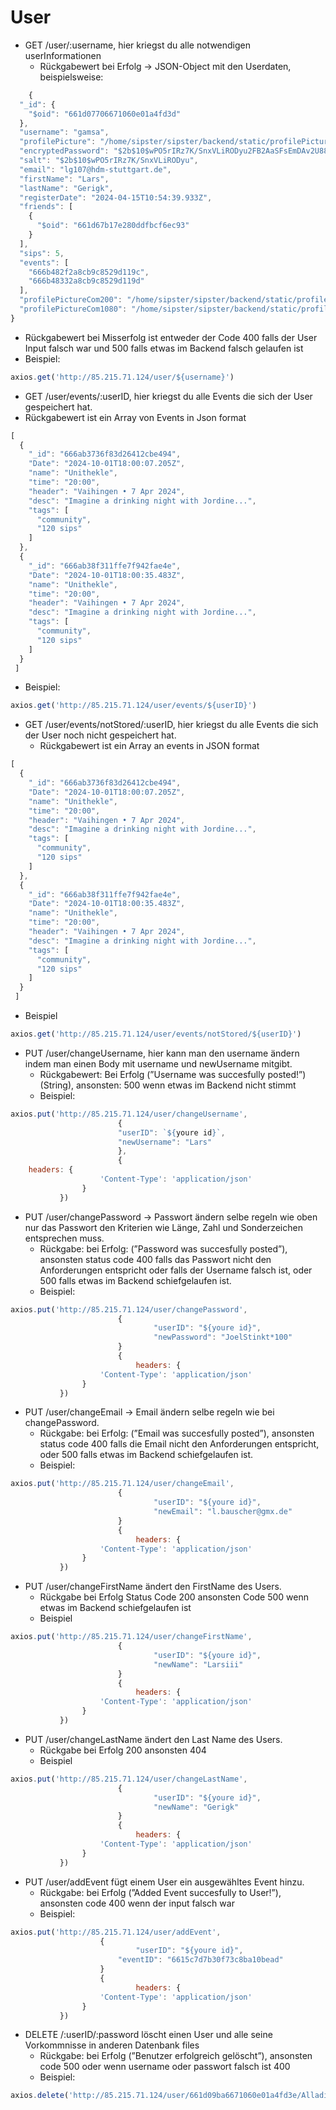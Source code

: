 # User

* GET /user/:username, hier kriegst du alle notwendigen userInformationen
  * Rückgabewert bei Erfolg -> JSON-Object mit den Userdaten, beispielsweise:

```javascript
    {
  "_id": {
    "$oid": "661d07706671060e01a4fd3d"
  },
  "username": "gamsa",
  "profilePicture": "/home/sipster/sipster/backend/static/profilePictures/Picture661d07706671060e01a4fd3d.jpeg",
  "encryptedPassword": "$2b$10$wPO5rIRz7K/SnxVLiRODyu2FB2AaSFsEmDAv2U88ecvhXp/kFDxzG",
  "salt": "$2b$10$wPO5rIRz7K/SnxVLiRODyu",
  "email": "lg107@hdm-stuttgart.de",
  "firstName": "Lars",
  "lastName": "Gerigk",
  "registerDate": "2024-04-15T10:54:39.933Z",
  "friends": [
    {
      "$oid": "661d67b17e280ddfbcf6ec93"
    }
  ],
  "sips": 5,
  "events": [
    "666b482f2a8cb9c8529d119c",
    "666b48332a8cb9c8529d119d"
  ],
  "profilePictureCom200": "/home/sipster/sipster/backend/static/profilePictures/compressed200/Picture661d07706671060e01a4fd3d.webp",
  "profilePictureCom1080": "/home/sipster/sipster/backend/static/profilePictures/compressed1080/Picture661d07706671060e01a4fd3d.webp"
}
```

* Rückgabewert bei Misserfolg ist entweder der Code 400 falls der User Input falsch war und 500 falls etwas im Backend falsch gelaufen ist
* Beispiel:

```javascript
axios.get('http://85.215.71.124/user/${username}')
```

* GET /user/events/:userID, hier kriegst du alle Events die sich der User gespeichert hat.
* Rückgabewert ist ein Array von Events in Json format

```javascript
[
  {
    "_id": "666ab3736f83d26412cbe494",
    "Date": "2024-10-01T18:00:07.205Z",
    "name": "Unithekle",
    "time": "20:00",
    "header": "Vaihingen • 7 Apr 2024",
    "desc": "Imagine a drinking night with Jordine...",
    "tags": [
      "community",
      "120 sips"
    ]
  },
  {
    "_id": "666ab38f311ffe7f942fae4e",
    "Date": "2024-10-01T18:00:35.483Z",
    "name": "Unithekle",
    "time": "20:00",
    "header": "Vaihingen • 7 Apr 2024",
    "desc": "Imagine a drinking night with Jordine...",
    "tags": [
      "community",
      "120 sips"
    ]
  }
 ]
```

* Beispiel:

```javascript
axios.get('http://85.215.71.124/user/events/${userID}')
```

* GET /user/events/notStored/:userID, hier kriegst du alle Events die sich der User noch nicht gespeichert hat.
  * Rückgabewert ist ein Array an events in JSON format

```javascript
[
  {
    "_id": "666ab3736f83d26412cbe494",
    "Date": "2024-10-01T18:00:07.205Z",
    "name": "Unithekle",
    "time": "20:00",
    "header": "Vaihingen • 7 Apr 2024",
    "desc": "Imagine a drinking night with Jordine...",
    "tags": [
      "community",
      "120 sips"
    ]
  },
  {
    "_id": "666ab38f311ffe7f942fae4e",
    "Date": "2024-10-01T18:00:35.483Z",
    "name": "Unithekle",
    "time": "20:00",
    "header": "Vaihingen • 7 Apr 2024",
    "desc": "Imagine a drinking night with Jordine...",
    "tags": [
      "community",
      "120 sips"
    ]
  }
 ]
```

* Beispiel

```javascript
axios.get('http://85.215.71.124/user/events/notStored/${userID}')
```

* PUT /user/changeUsername, hier kann man den username ändern indem man einen Body mit username und newUsername mitgibt.
  * Rückgabewert: Bei Erfolg (”Username was succesfully posted!”) (String), ansonsten: 500 wenn etwas im Backend nicht stimmt
  * Beispiel:

```javascript
axios.put('http://85.215.71.124/user/changeUsername',
						{
						"userID": `${youre id}`,
						"newUsername": "Lars"
						},
						{
	headers: {
                    'Content-Type': 'application/json'
                }
           })
```

* PUT /user/changePassword → Passwort ändern selbe regeln wie oben nur das Passwort den Kriterien wie Länge, Zahl und Sonderzeichen entsprechen muss.
  * Rückgabe: bei Erfolg: (”Password was succesfully posted”), ansonsten status code 400 falls das Passwort nicht den Anforderungen entspricht oder falls der Username falsch ist, oder 500 falls etwas im Backend schiefgelaufen ist.
  * Beispiel:

```javascript
axios.put('http://85.215.71.124/user/changePassword',
						{
								"userID": "${youre id}",
								"newPassword": "JoelStinkt*100"
						}
						{
							headers: {
                    'Content-Type': 'application/json'
                }
           })
```

* PUT /user/changeEmail → Email ändern selbe regeln wie bei changePassword.
  * Rückgabe: bei Erfolg: (”Email was succesfully posted”), ansonsten status code 400 falls die Email nicht den Anforderungen entspricht, oder 500 falls etwas im Backend schiefgelaufen ist.
  * Beispiel:

```javascript
axios.put('http://85.215.71.124/user/changeEmail',
						{
								"userID": "${youre id}",
								"newEmail": "l.bauscher@gmx.de"
						}
						{
							headers: {
                    'Content-Type': 'application/json'
                }
           })
```

* PUT /user/changeFirstName ändert den FirstName des Users.
  * Rückgabe bei Erfolg Status Code 200 ansonsten Code 500 wenn etwas im Backend schiefgelaufen ist
  * Beispiel

```javascript
axios.put('http://85.215.71.124/user/changeFirstName',
						{
								"userID": "${youre id}",
								"newName": "Larsiii"
						}
						{
							headers: {
                    'Content-Type': 'application/json'
                }
           })
```

* PUT /user/changeLastName ändert den Last Name des Users.
  * Rückgabe bei Erfolg 200 ansonsten 404
  * Beispiel

```javascript
axios.put('http://85.215.71.124/user/changeLastName',
						{
								"userID": "${youre id}",
								"newName": "Gerigk"
						}
						{
							headers: {
                    'Content-Type': 'application/json'
                }
           })
```

* PUT /user/addEvent fügt einem User ein ausgewähltes Event hinzu.
  * Rückgabe: bei Erfolg (”Added Event succesfully to User!”), ansonsten code 400 wenn der input falsch war
  * Beispiel:

```javascript
axios.put('http://85.215.71.124/user/addEvent',
					{
							"userID": "${youre id}",
					    "eventID": "6615c7d7b30f73c8ba10bead"
					}
					{
							headers: {
                    'Content-Type': 'application/json'
                }
           })
```

* DELETE /:userID/:password löscht einen User und alle seine Vorkommnisse in anderen Datenbank files
  * Rückgabe: bei Erfolg (”Benutzer erfolgreich gelöscht”), ansonsten code 500 oder wenn username oder passwort falsch ist 400
  * Beispiel:

```javascript
axios.delete('http://85.215.71.124/user/661d09ba6671060e01a4fd3e/Alladin!101'
```
